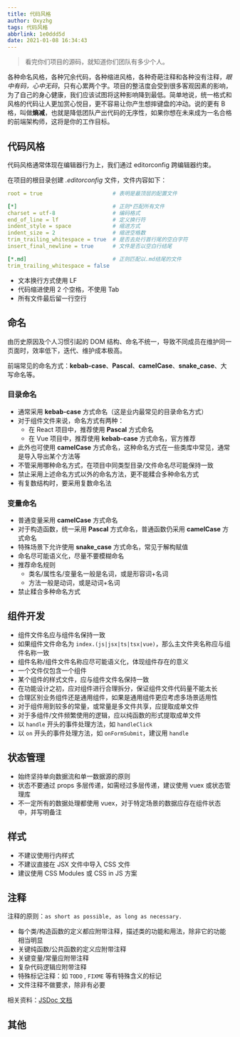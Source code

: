 ```yaml
---
title: 代码风格
author: Oxyzhg
tags: 代码风格
abbrlink: 1e0ddd5d
date: 2021-01-08 16:34:43
---
```


> 看完你们项目的源码，就知道你们团队有多少个人。

各种命名风格，各种冗余代码，各种缩进风格，各种奇葩注释和各种没有注释，_眼中有码，心中无码_，只有心累两个字。项目的整洁度会受到很多客观因素的影响，为了自己的身心健康，我们应该试图将这种影响降到最低。简单地说，统一格式和风格的代码让人更加赏心悦目，更不容易让你产生想摔键盘的冲动。说的更有 B 格，叫做**熵减**，也就是降低团队产出代码的无序性，如果你想在未来成为一名合格的前端架构师，这将是你的工作目标。

## 代码风格

代码风格通常体现在编辑器行为上，我们通过 editorconfig 跨编辑器约束。

在项目的根目录创建 _.editorconfig_ 文件，文件内容如下：

```yml
root = true                      # 表明是最顶层的配置文件

[*]                              # 正则*匹配所有文件
charset = utf-8                  # 编码格式
end_of_line = lf                 # 定义换行符
indent_style = space             # 缩进方式
indent_size = 2                  # 缩进空格数
trim_trailing_whitespace = true  # 是否去处行首行尾的空白字符
insert_final_newline = true      # 文件是否以空白行结尾

[*.md]                           # 正则匹配以.md结尾的文件
trim_trailing_whitespace = false
```

- 文本换行方式使用 LF
- 代码缩进使用 2 个空格，不使用 Tab
- 所有文件最后留一行空行

## 命名

由历史原因及个人习惯引起的 DOM 结构、命名不统一，导致不同成员在维护同一页面时，效率低下，迭代、维护成本极高。

前端常见的命名方式：**kebab-case**、**Pascal**、**camelCase**、**snake_case**、大写命名等。

### 目录命名

- 通常采用 **kebab-case** 方式命名（这是业内最常见的目录命名方式）
- 对于组件文件来说，命名方式有两种：
  - 在 React 项目中，推荐使用 **Pascal** 方式命名
  - 在 Vue 项目中，推荐使用 **kebab-case** 方式命名，官方推荐
- 此外也可使用 **camelCase** 方式命名，这种命名方式在一些类库中常见，通常是导入导出某个方法等
- 不管采用哪种命名方式，在项目中同类型目录/文件命名尽可能保持一致
- 禁止采用上述命名方式以外的命名方法，更不能糅合多种命名方式
- 有复数结构时，要采用复数命名法

### 变量命名

- 普通变量采用 **camelCase** 方式命名
- 对于构造函数，统一采用 **Pascal** 方式命名，普通函数仍采用 **camelCase** 方式命名
- 特殊场景下允许使用 **snake_case** 方式命名，常见于解构赋值
- 命名尽可能语义化，尽量不要模糊命名
- 推荐命名规则
  - 类名/属性名/变量名一般是名词，或是形容词+名词
  - 方法一般是动词，或是动词+名词
- 禁止糅合多种命名方式

## 组件开发

- 组件文件名应与组件名保持一致
- 如果组件文件命名为 `index.(js|jsx|ts|tsx|vue)`，那么主文件夹名称应与组件名称一致
- 组件名称/组件文件名称应尽可能语义化，体现组件存在的意义
- 一个文件仅包含一个组件
- 某个组件的样式文件，应与组件文件名保持一致
- 在功能设计之初，应对组件进行合理拆分，保证组件文件代码量不能太长
- 合理区别业务组件还是通用组件，如果是通用组件更应考虑多场景适用性
- 对于组件用到较多的常量，或常量是多文件共享，应提取成单文件
- 对于多组件/文件频繁使用的逻辑，应以纯函数的形式提取成单文件
- 以 `handle` 开头的事件处理方法，如 `handleClick`
- 以 `on` 开头的事件处理方法，如 `onFormSubmit`，建议用 `handle`

## 状态管理

- 始终坚持单向数据流和单一数据源的原则
- 状态不要通过 props 多层传递，如需经过多层传递，建议使用 vuex 或状态管理库
- 不一定所有的数据处理都使用 vuex，对于特定场景的数据应存在组件状态中，并写明备注

## 样式

- 不建议使用行内样式
- 不建议直接在 JSX 文件中导入 CSS 文件
- 建议使用 CSS Modules 或 CSS in JS 方案

## 注释

注释的原则：`as short as possible, as long as necessary.`

- 每个类/构造函数的定义都应附带注释，描述类的功能和用法，除非它的功能相当明显
- 关键纯函数/公共函数的定义应附带注释
- 关键变量/常量应附带注释
- 复杂代码逻辑应附带注释
- 特殊标记注释：如 `TODO` , `FIXME` 等有特殊含义的标记
- 文件注释不做要求，除非有必要

相关资料：[JSDoc 文档](https://jsdoc.app/)

## 其他
